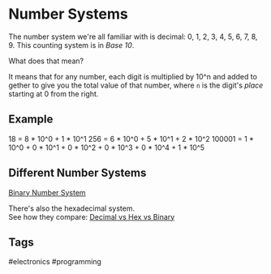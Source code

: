 # Number Systems 

The number system we're all familiar with is decimal: 0, 1, 2, 3, 4, 5, 6, 7, 8, 9. This counting system is in *Base 10*.  

What does that mean?

It means that for any number, each digit is multiplied by 10^n and added to gether to give you the total value of that number, where `n` is the digit's *place* starting at 0 from the right.  

## Example
18 = 8 * 10^0 + 1 * 10^1
256 = 6 * 10^0 + 5 * 10^1 + 2 * 10^2
100001 = 1 * 10^0 + 0 * 10^1 + 0 * 10^2 + 0 * 10^3 + 0 * 10^4 + 1 * 10^5

## Different Number Systems
[Binary Number System](../202305122214)

There's also the hexadecimal system.  
See how they compare: [Decimal vs Hex vs Binary](../202305122212)

## Tags
#electronics #programming
